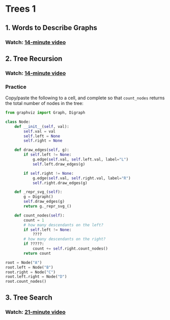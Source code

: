 # Trees 1

## 1. Words to Describe Graphs

### Watch: [14-minute video](https://youtu.be/XCvyeC62qpY)

## 2. Tree Recursion

### Watch: [14-minute video](https://youtu.be/OQf3VydwU8I)

### Practice

Copy/paste the following to a cell, and complete so that `count_nodes`
returns the total number of nodes in the tree:

```python
from graphviz import Graph, Digraph

class Node:
    def __init__(self, val):
        self.val = val
        self.left = None
        self.right = None

    def draw_edges(self, g):
        if self.left != None:
            g.edge(self.val, self.left.val, label="L")
            self.left.draw_edges(g)

        if self.right != None:
            g.edge(self.val, self.right.val, label="R")
            self.right.draw_edges(g)

    def _repr_svg_(self):
        g = Digraph()
        self.draw_edges(g)
        return g._repr_svg_()

    def count_nodes(self):
        count = 1
        # how many descendants on the left?
        if self.left != None:
            ????
        # how many descendants on the right?
        if ?????:
            count += self.right.count_nodes()
        return count

root = Node("A")
root.left = Node("B")
root.right = Node("C")
root.left.right = Node("D")
root.count_nodes()
```

## 3. Tree Search

### Watch: [21-minute video](https://youtu.be/VIc4BxWAp9A)
